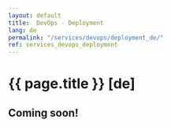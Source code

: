 ```yaml
---
layout: default
title:  DevOps - Deployment
lang: de
permalink: "/services/devops/deployment_de/"
ref: services_devops_deployment
---
```

# {{ page.title }} [de]
## Coming soon!
